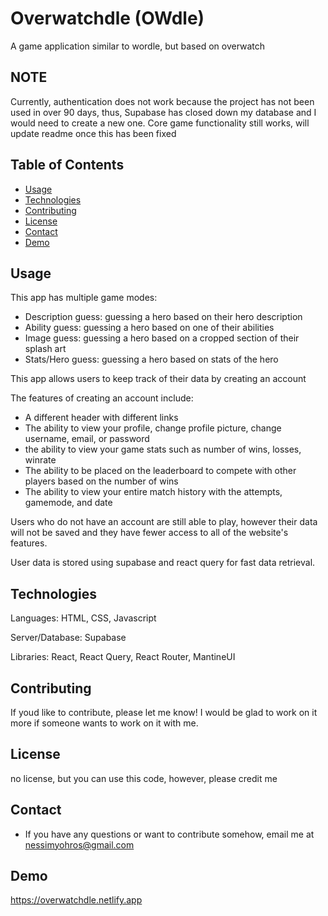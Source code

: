 # Overwatchdle (OWdle)

A game application similar to wordle, but based on overwatch

## NOTE
Currently, authentication does not work because the project has not been used in over 90 days, thus, Supabase has closed down my database and I would need to create a new one. Core game functionality still works, will update readme once this has been fixed

## Table of Contents

- [Usage](#usage)
- [Technologies](#technologies)
- [Contributing](#contributing)
- [License](#license)
- [Contact](#contact)
- [Demo](#demo)

## Usage

This app has multiple game modes:
- Description guess: guessing a hero based on their hero description
- Ability guess: guessing a hero based on one of their abilities
- Image guess: guessing a hero based on a cropped section of their splash art
- Stats/Hero guess: guessing a hero based on stats of the hero

This app allows users to keep track of their data by creating an account

The features of creating an account include:
- A different header with different links
- The ability to view your profile, change profile picture, change username, email, or password
- the ability to view your game stats such as number of wins, losses, winrate
- The ability to be placed on the leaderboard to compete with other players based on the number of wins
- The ability to view your entire match history with the attempts, gamemode, and date

Users who do not have an account are still able to play, however their data will not be saved and they have fewer access to all of the website's features.

User data is stored using supabase and react query for fast data retrieval.

## Technologies

Languages: HTML, CSS, Javascript

Server/Database: Supabase

Libraries: React, React Query, React Router, MantineUI

## Contributing

If youd like to contribute, please let me know! I would be glad to work on it more if someone wants to work on it with me.

## License

no license, but you can use this code, however, please credit me

## Contact

- If you have any questions or want to contribute somehow, email me at nessimyohros@gmail.com

## Demo

https://overwatchdle.netlify.app
